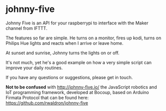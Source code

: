 # johnny-five

Johnny Five is an API for your raspberrypi to interface with the Maker channel from IFTTT. 

The features so far are simple. He turns on a monitor, fires up kodi, turns on Philips Hue lights and reacts when I arrive or leave home.

At sunset and sunrise, Johnny turns the lights on or off.

It's not much, yet he's a good example on how a very simple script can improve your daily routines.

If you have any questions or suggestions, please get in touch.

**Not to be confused** with http://johnny-five.io/ the JavaScript robotics and IoT programming framework, developed at Bocoup, based on Arduino Firmata Protocol that can be found here: https://github.com/rwaldron/johnny-five
